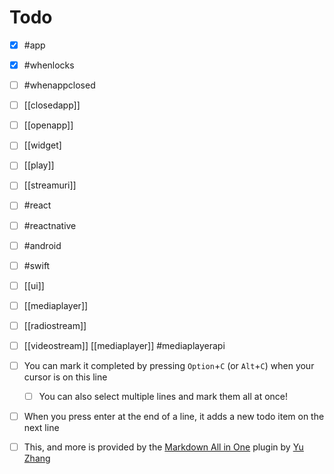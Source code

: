# Todo

- [x] #app
- [x] #whenlocks
- [ ] #whenappclosed
- [ ] [[closedapp]]
- [ ] [[openapp]]
- [ ] [[widget]
- [ ] [[play]]
- [ ] [[streamuri]]
- [ ] #react
- [ ] #reactnative
- [ ] #android
- [ ] #swift
- [ ] [[ui]]
- [ ] [[mediaplayer]]
- [ ] [[radiostream]]
- [ ] [[videostream]]
  [[mediaplayer]]
  #mediaplayerapi
  

- [ ] You can mark it completed by pressing `Option`+`C` (or `Alt`+`C`) when your cursor is on this line
  - [ ] You can also select multiple lines and mark them all at once!
- [ ] When you press enter at the end of a line, it adds a new todo item on the next line
- [ ] This, and more is provided by the [Markdown All in One](https://marketplace.visualstudio.com/items?itemName=yzhang.markdown-all-in-one) plugin by [Yu Zhang](https://github.com/yzhang-gh)
